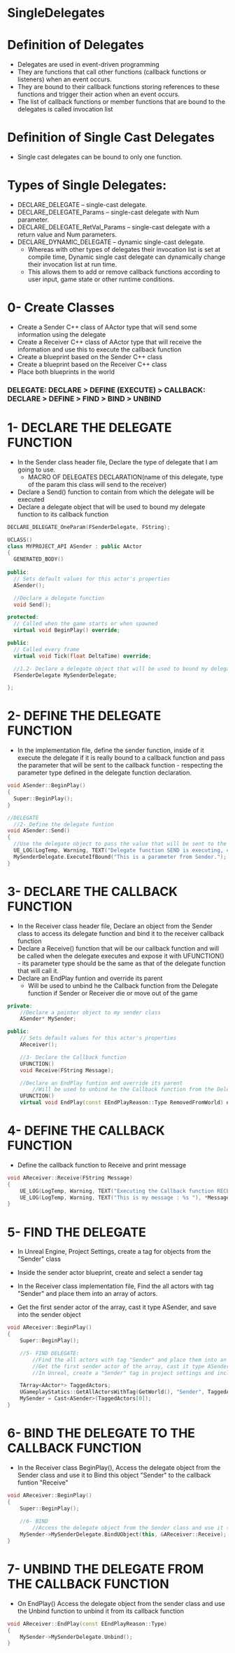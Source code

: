 # SingleDelegates

# Definition of Delegates
  - Delegates are used in event-driven programming
  - They are functions that call other functions (callback functions or listeners) when an event occurs.
  - They are bound to their callback functions storing references to these functions and trigger their action when an event occurs.
  - The list of callback functions or member functions that are bound to the delegates is called invocation list 

# Definition of Single Cast Delegates
  - Single cast delegates can be bound to only one function. 

# Types of Single Delegates:
  - DECLARE_DELEGATE – single-cast delegate.
  - DECLARE_DELEGATE_<Num>Params – single-cast delegate with Num parameter.
  - DECLARE_DELEGATE_RetVal_<Num>Params – single-cast delegate with a return value and Num parameters.
  - DECLARE_DYNAMIC_DELEGATE – dynamic single-cast delegate.
    - Whereas with other types of delegates their invocation list is set at compile time, Dynamic single cast delegate can dynamically change their invocation list at run time.
    - This allows them to add or remove callback functions according to user input, game state or other runtime conditions. 
    
# 0- Create Classes
  - Create a Sender C++ class of AActor type that will send some information using the delegate
  - Create a Receiver C++ class of AActor type that will receive the information and use this to execute the callback function
  - Create a blueprint based on the Sender C++ class
  - Create a blueprint based on the Receiver C++ class
  - Place both blueprints in the world
  
  ### DELEGATE: DECLARE > DEFINE (EXECUTE) > CALLBACK: DECLARE > DEFINE > FIND > BIND > UNBIND
  
# 1- DECLARE THE DELEGATE FUNCTION

  - In the Sender class header file, Declare the type of delegate that I am going to use.
    - MACRO OF DELEGATES DECLARATION<num of params>(name of this delegate, type of the param this class will send to the receiver)
  - Declare a Send() function to contain from which the delegate will be executed 
  - Declare a delegate object that will be used to bound my delegate function to its callback function 
  
  ```cpp
DECLARE_DELEGATE_OneParam(FSenderDelegate, FString); 

UCLASS()
class MYPROJECT_API ASender : public AActor
{
	GENERATED_BODY()
	
public:	
	// Sets default values for this actor's properties
	ASender();

	//Declare a delegate function
	void Send();

protected:
	// Called when the game starts or when spawned
	virtual void BeginPlay() override;

public:	
	// Called every frame
	virtual void Tick(float DeltaTime) override;

	//1.2- Declare a delegate object that will be used to bound my delegate function to its callback function
	FSenderDelegate MySenderDelegate;

};
  ```
  
  # 2- DEFINE THE DELEGATE FUNCTION 
  
  - In the implementation file, define the sender function, inside of it execute the delegate if it is really bound to a callback function and pass the parameter that will be sent to the callback function - respecting the parameter type defined in the delegate function declaration.
  
  ```cpp
  void ASender::BeginPlay()
{
	Super::BeginPlay();
}

//DELEGATE
	//2- Define the delegate funtion
void ASender::Send()
{
	//Use the delegate object to pass the value that will be sent to the Callback function - if this delegate object is bound to any function
	UE_LOG(LogTemp, Warning, TEXT("Delegate function SEND is executing, calling the Callback function and passing a parameter"));
	MySenderDelegate.ExecuteIfBound("This is a parameter from Sender.");
}
  ```
  
  # 3- DECLARE THE CALLBACK FUNCTION
  
  - In the Receiver class header file, Declare an object from the Sender class to access its delegate function and bind it to the receiver callback function
  - Declare a Receive() function that will be our callback function and will be called when the delegate executes and expose it with UFUNCTION() - its parameter type should be the same as that of the delegate function that will call it.
  - Declare an EndPlay funtion and override its parent
    - Will be used to unbind he the Callback function from the Delegate function if Sender or Receiver die or move out of the game
	
```cpp
private:
	//Declare a pointer object to my sender class
	ASender* MySender;

public:	
	// Sets default values for this actor's properties
	AReceiver();

	//3- Declare the Callback function
	UFUNCTION()
	void Receive(FString Message);

	//Declare an EndPlay funtion and override its parent
		//Will be used to unbind he the Callback function from the Delegate function if Sender or Receiver die or move out of the game
	UFUNCTION()
	virtual void EndPlay(const EEndPlayReason::Type RemovedFromWorld) override;
```

  # 4- DEFINE THE CALLBACK FUNCTION
  - Define the callback function to Receive and print message
	
```cpp
void AReceiver::Receive(FString Message)
{
	UE_LOG(LogTemp, Warning, TEXT("Executing the Callback function RECEIVE and receiving the parameter from the Delegate"));
	UE_LOG(LogTemp, Warning, TEXT("This is my message : %s "), *Message);
}
```

  # 5- FIND THE DELEGATE
  - In Unreal Engine, Project Settings, create a tag for objects from the "Sender" class
  - Inside the sender actor blueprint, create and select a sender tag
	
  - In the Receiver class implementation file, Find the all actors with tag "Sender" and place them into an array of actors.
  - Get the first sender actor of the array, cast it type ASender, and save into the sender object

```cpp
void AReceiver::BeginPlay()
{
	Super::BeginPlay();

	//5- FIND DELEGATE:
		//Find the all actors with tag "Sender" and place them into an array of actors
		//Get the first sender actor of the array, cast it type ASender, and save into the sender object
		//In Unreal, create a "Sender" tag in project settings and include it in the Sender actor BP

	TArray<AActor*> TaggedActors;
	UGameplayStatics::GetAllActorsWithTag(GetWorld(), "Sender", TaggedActors);
	MySender = Cast<ASender>(TaggedActors[0]);
}
```

  # 6- BIND THE DELEGATE TO THE CALLBACK FUNCTION

  - In the Receiver class BeginPlay(), Access the delegate object from the Sender class and use it to Bind this object "Sender" to the callback funtion "Receive"
	
```cpp
void AReceiver::BeginPlay()
{
	Super::BeginPlay();
	
	//6- BIND
		//Access the delegate object from the Sender class and use it to Bind this object "Sender" to the callback funtion "Receive"
	MySender->MySenderDelegate.BindUObject(this, &AReceiver::Receive);
}
``` 
	
  # 7- UNBIND THE DELEGATE FROM THE CALLBACK FUNCTION
	
  - On EndPlay() Access the delegate object from the sender class and use the Unbind function to unbind it from its callback function

```cpp
void AReceiver::EndPlay(const EEndPlayReason::Type)
{
	MySender->MySenderDelegate.Unbind();
}
``` 
	
	
	
	
	
	
	
